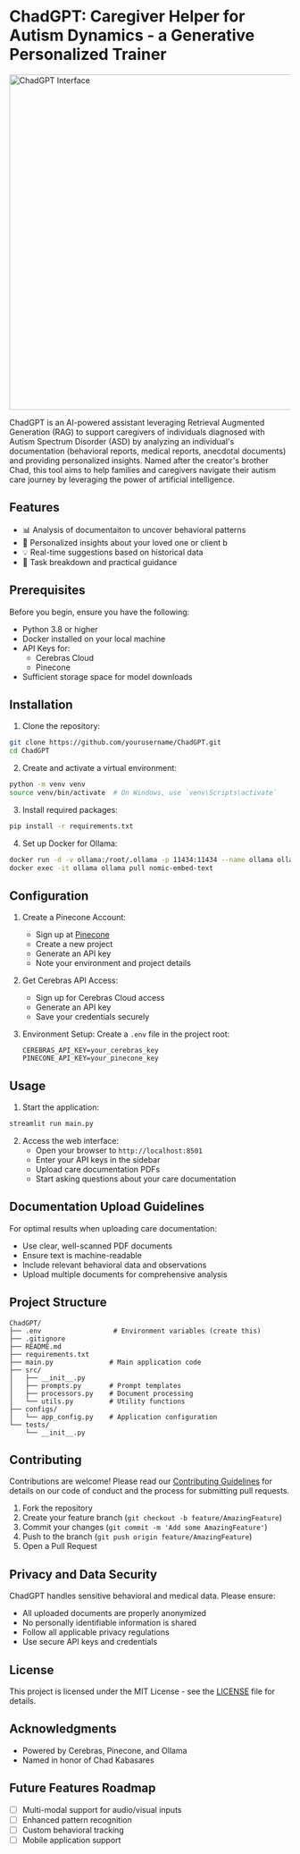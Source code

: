 # ChadGPT: Caregiver Helper for Autism Dynamics - a Generative Personalized Trainer

<img src="assets/ChadGPT_Main_Screen.png" width="600" alt="ChadGPT Interface">

ChadGPT is an AI-powered assistant leveraging Retrieval Augmented Generation (RAG) to support caregivers of individuals diagnosed with Autism Spectrum Disorder (ASD) by analyzing an individual's documentation (behavioral reports, medical reports, anecdotal documents) and providing personalized insights. Named after the creator's brother Chad, this tool aims to help families and caregivers navigate their autism care journey by leveraging the power of artificial intelligence.

## Features

- 📊 Analysis of documentaiton to uncover behavioral patterns
- 🧠 Personalized insights about your loved one or client b
- 💡 Real-time suggestions based on historical data 
- 🎯 Task breakdown and practical guidance

## Prerequisites

Before you begin, ensure you have the following:

- Python 3.8 or higher
- Docker installed on your local machine
- API Keys for:
  - Cerebras Cloud
  - Pinecone
- Sufficient storage space for model downloads

## Installation

1. Clone the repository:
```bash
git clone https://github.com/yourusername/ChadGPT.git
cd ChadGPT
```

2. Create and activate a virtual environment:
```bash
python -m venv venv
source venv/bin/activate  # On Windows, use `venv\Scripts\activate`
```

3. Install required packages:
```bash
pip install -r requirements.txt
```

4. Set up Docker for Ollama:
```bash
docker run -d -v ollama:/root/.ollama -p 11434:11434 --name ollama ollama/ollama
docker exec -it ollama ollama pull nomic-embed-text
```

## Configuration

1. Create a Pinecone Account:
   - Sign up at [Pinecone](https://www.pinecone.io/)
   - Create a new project
   - Generate an API key
   - Note your environment and project details

2. Get Cerebras API Access:
   - Sign up for Cerebras Cloud access
   - Generate an API key
   - Save your credentials securely

3. Environment Setup:
   Create a `.env` file in the project root:
   ```
   CEREBRAS_API_KEY=your_cerebras_key
   PINECONE_API_KEY=your_pinecone_key
   ```

## Usage

1. Start the application:
```bash
streamlit run main.py
```

2. Access the web interface:
   - Open your browser to `http://localhost:8501`
   - Enter your API keys in the sidebar
   - Upload care documentation PDFs
   - Start asking questions about your care documentation

## Documentation Upload Guidelines

For optimal results when uploading care documentation:

- Use clear, well-scanned PDF documents
- Ensure text is machine-readable
- Include relevant behavioral data and observations
- Upload multiple documents for comprehensive analysis

## Project Structure

```
ChadGPT/
├── .env                  # Environment variables (create this)
├── .gitignore
├── README.md
├── requirements.txt
├── main.py              # Main application code
├── src/
│   ├── __init__.py
│   ├── prompts.py       # Prompt templates
│   ├── processors.py    # Document processing
│   └── utils.py         # Utility functions
├── configs/
│   └── app_config.py    # Application configuration
└── tests/
    └── __init__.py
```

## Contributing

Contributions are welcome! Please read our [Contributing Guidelines](CONTRIBUTING.md) for details on our code of conduct and the process for submitting pull requests.

1. Fork the repository
2. Create your feature branch (`git checkout -b feature/AmazingFeature`)
3. Commit your changes (`git commit -m 'Add some AmazingFeature'`)
4. Push to the branch (`git push origin feature/AmazingFeature`)
5. Open a Pull Request

## Privacy and Data Security

ChadGPT handles sensitive behavioral and medical data. Please ensure:

- All uploaded documents are properly anonymized
- No personally identifiable information is shared
- Follow all applicable privacy regulations
- Use secure API keys and credentials

## License

This project is licensed under the MIT License - see the [LICENSE](LICENSE) file for details.

## Acknowledgments

- Powered by Cerebras, Pinecone, and Ollama
- Named in honor of Chad Kabasares

## Future Features Roadmap

- [ ] Multi-modal support for audio/visual inputs
- [ ] Enhanced pattern recognition
- [ ] Custom behavioral tracking
- [ ] Mobile application support
